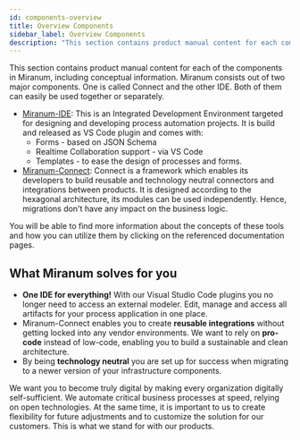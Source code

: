 ```yaml
---
id: components-overview
title: Overview Components
sidebar_label: Overview Components
description: "This section contains product manual content for each component in miranum, including conceptual content."
---
```


This section contains product manual content for each of the components in Miranum, including conceptual information. 
Miranum consists out of two major components. One is called Connect and the other IDE. Both of them can easily be used 
together or separately.
* [Miranum-IDE](./miranum-ide/intro-miranum-ide): This is an Integrated Development Environment targeted for designing and developing process automation projects. It is build and released as VS Code plugin and comes with: 
  * Forms - based on JSON Schema 
  * Realtime Collaboration support - via VS Code 
  * Templates - to ease the design of processes and forms. 
* [Miranum-Connect](./miranum-connect/intro-miranum-connect): Connect is a framework which enables its developers to build reusable and technology neutral connectors and integrations between products. It is designed according to the hexagonal architecture, its modules can be used independently. Hence, migrations don't have any impact on the business logic.

You will be able to find more information about the concepts of these tools and how you can utilize them by clicking on 
the referenced documentation pages. 

## What Miranum solves for you
* **One IDE for everything!** With our Visual Studio Code plugins you no longer need to access an external modeler. Edit, manage and access all artifacts for your process application in one place.
* Miranum-Connect enables you to create **reusable integrations** without getting locked into any vendor environments. We want to rely on **pro-code** instead of low-code, enabling you to build a sustainable and clean architecture.
* By being **technology neutral** you are set up for success when migrating to a newer version of your infrastructure components. 

We want you to  become truly digital by making every organization digitally self-sufficient.
We automate critical business processes at speed, relying on open technologies. 
At the same time, it is important to us to create flexibility for future adjustments and to customize the solution for our customers. 
This is what we stand for with our products.

